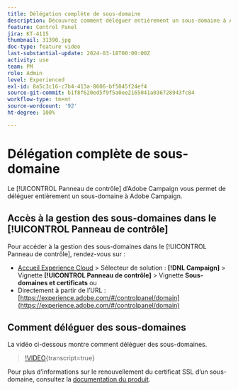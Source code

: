 ```yaml
---
title: Délégation complète de sous-domaine
description: Découvrez comment déléguer entièrement un sous-domaine à Adobe Campaign.
feature: Control Panel
jira: KT-4115
thumbnail: 31390.jpg
doc-type: feature video
last-substantial-update: 2024-03-18T00:00:00Z
activity: use
team: PM
role: Admin
level: Experienced
exl-id: 8a5c3c16-c7b4-413a-8606-bf5045f24ef4
source-git-commit: b1f8f620ed5f9f5a0ee2165041a036728943fc84
workflow-type: tm+mt
source-wordcount: '92'
ht-degree: 100%

---
```


# Délégation complète de sous-domaine

Le [!UICONTROL Panneau de contrôle] d’Adobe Campaign vous permet de déléguer entièrement un sous-domaine à Adobe Campaign.

## Accès à la gestion des sous-domaines dans le [!UICONTROL Panneau de contrôle]

Pour accéder à la gestion des sous-domaines dans le [!UICONTROL Panneau de contrôle], rendez-vous sur :

* [Accueil Experience Cloud](https://experience.adobe.com/#/home) > Sélecteur de solution : **[!DNL Campaign]** > Vignette **[!UICONTROL Panneau de contrôle]** > Vignette **Sous-domaines et certificats**
ou
* Directement à partir de l’URL : [https://experience.adobe.com/#/controlpanel/domain](https://experience.adobe.com/#/controlpanel/domain)

## Comment déléguer des sous-domaines

La vidéo ci-dessous montre comment déléguer des sous-domaines.

>[!VIDEO](https://video.tv.adobe.com/v/31390?learn=on){transcript=true}

Pour plus d’informations sur le renouvellement du certificat SSL d’un sous-domaine, consultez la [documentation du produit](https://experienceleague.adobe.com/docs/control-panel/using/subdomains-and-certificates/renewing-subdomain-certificate.html?lang=fr).
